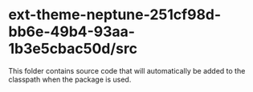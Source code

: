 # ext-theme-neptune-251cf98d-bb6e-49b4-93aa-1b3e5cbac50d/src

This folder contains source code that will automatically be added to the classpath when
the package is used.

